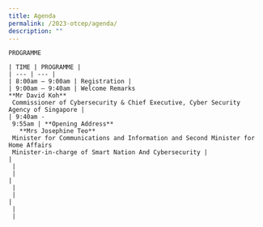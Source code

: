 ```yaml
---
title: Agenda
permalink: /2023-otcep/agenda/
description: ""
---
```

    PROGRAMME
    
    | TIME | PROGRAMME |
    | --- | --- |
    | 8:00am – 9:00am | Registration |
    | 9:00am – 9:40am | Welcome Remarks
    **Mr David Koh**
     Commissioner of Cybersecurity & Chief Executive, Cyber Security Agency of Singapore |
    | 9:40am -
     9:55am | **Opening Address**
       **Mrs Josephine Teo**
     Minister for Communications and Information and Second Minister for Home Affairs
     Minister-in-charge of Smart Nation And Cybersecurity |
    |
     |
     |
    |
     |
     |
    |
     |
     |